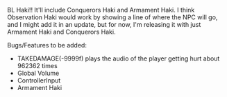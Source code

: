 BL Haki!! It'll include Conquerors Haki and Armament Haki. I think Observation Haki would work by showing a line of where the NPC will go, and I might add it in an update, but for now, I'm releasing it with just Armament Haki and Conquerors Haki.


Bugs/Features to be added:
- TAKEDAMAGE(-9999f) plays the audio of the player getting hurt about 962362 times
- Global Volume
- ControllerInput
- Armament Haki
